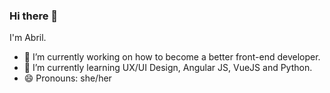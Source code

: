 ### Hi there 👋

<!--
**abrildur/abrildur** is a ✨ _special_ ✨ repository because its `README.md` (this file) appears on your GitHub profile.

Here are some ideas to get you started:

- 🔭 I’m currently working on ...
- 🌱 I’m currently learning ...
- 👯 I’m looking to collaborate on ...
- 🤔 I’m looking for help with ...
- 💬 Ask me about ...
- 📫 How to reach me: ...
- 😄 Pronouns: she/her
- ⚡ Fun fact: ...
-->

I'm Abril. 
- 🔭 I’m currently working on how to become a better front-end developer.
- 🌱 I’m currently learning UX/UI Design, Angular JS, VueJS and Python.
- 😄 Pronouns: she/her
